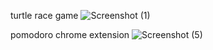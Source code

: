 turtle race game
![Screenshot (1)](https://user-images.githubusercontent.com/107474114/190916248-f0c6129b-0373-4848-82c9-e03547d090e6.png)

pomodoro chrome extension
![Screenshot (5)](https://user-images.githubusercontent.com/107474114/192102017-a3786143-634a-4553-abb7-34631d681afd.png)
